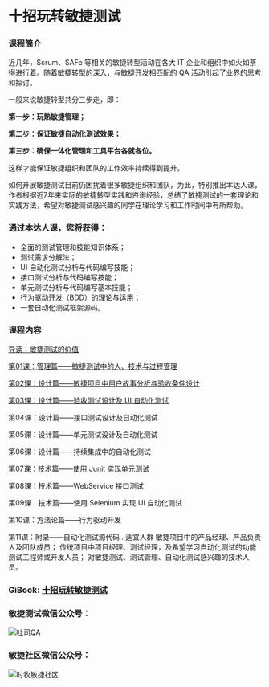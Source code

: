 # 十招玩转敏捷测试
### 课程简介
近几年，Scrum、SAFe 等相关的敏捷转型活动在各大 IT 企业和组织中如火如荼得进行着。随着敏捷转型的深入，与敏捷开发相匹配的 QA 活动引起了业界的思考和探讨。

一般来说敏捷转型共分三步走，即：

**第一步：玩熟敏捷管理；**

**第二步：保证敏捷自动化测试效果；**

**第三步：确保一体化管理和工具平台各就各位。**

这样才能保证敏捷组织和团队的工作效率持续得到提升。

如何开展敏捷测试目前仍困扰着很多敏捷组织和团队，为此，特别推出本达人课，作者根据近7年来实际的敏捷转型实践和咨询经验，总结了敏捷测试的一套理论和实践方法，希望对敏捷测试感兴趣的同学在理论学习和工作时间中有所帮助。

### 通过本达人课，您将获得：

- 全面的测试管理和技能知识体系；
- 测试需求分解法；
- UI 自动化测试分析与代码编写技能；
- 接口测试分析与代码编写技能；
- 单元测试分析与代码编写基本技能；
- 行为驱动开发（BDD）的理论与运用；
- 一套自动化测试框架源码。


### 课程内容
[导读：敏捷测试的价值](http://qatools.cn/details/HJlbPTTaz.html)

[第01课：管理篇——敏捷测试中的人、技术与过程管理](http://qatools.cn/details/H1B1WdC6z.html)

[第02课：设计篇——敏捷项目中用户故事分析与验收条件设计](http://qatools.cn/details/BJ35QMx0M.html)

[第03课：设计篇——验收测试设计及 UI 自动化测试](http://qatools.cn/details/HJmBxMLgX.html)

第04课：设计篇——接口测试设计及自动化测试

第05课：设计篇——单元测试设计及自动化测试

第06课：设计篇——持续集成中的自动化测试

第07课：技术篇——使用 Junit 实现单元测试

第08课：技术篇——WebService 接口测试

第09课：技术篇——使用 Selenium 实现 UI 自动化测试

第10课：方法论篇——行为驱动开发

第11课：附录——自动化测试源代码
.
适宜人群
敏捷项目中的产品经理、产品负责人及团队成员；
传统项目中项目经理、测试经理，及希望学习自动化测试的功能测试工程师或开发人员；
对敏捷测试、测试管理、自动化测试感兴趣的技术人员。




### GiBook: [十招玩转敏捷测试](http://gitbook.cn/gitchat/column/5aebe3ea4eb5f845a0773ddb#catalog)

### 敏捷测试微信公众号：
![吐司QA](https://wx1.sinaimg.cn/large/d99b41d3ly1fr31yvz1qyj2076076mxm.jpg)

### 敏捷社区微信公众号：
![时牧敏捷社区](http://qatools.cn/upload/images/ueditor/1004541505161007104.jpg)
